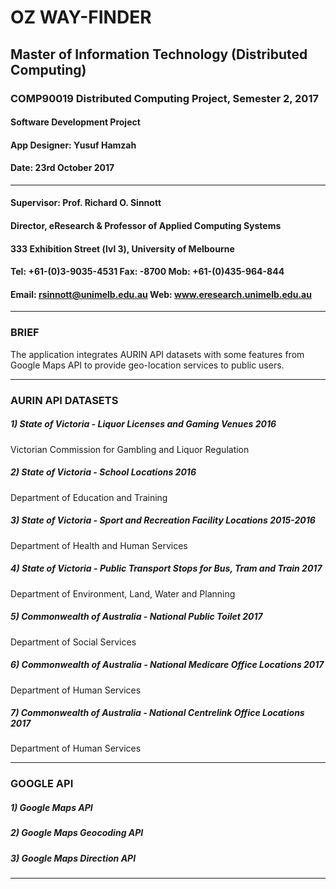 # OZ WAY-FINDER
## Master of Information Technology (Distributed Computing)
### COMP90019 Distributed Computing Project, Semester 2, 2017
#### Software Development Project
#### App Designer: Yusuf Hamzah
#### Date: 23rd October 2017
---------------------------------------------------
#### Supervisor: Prof. Richard O. Sinnott
#### Director,  eResearch & Professor of Applied Computing Systems
#### 333 Exhibition Street (lvl 3), University of Melbourne
#### Tel: +61-(0)3-9035-4531 Fax: -8700 Mob: +61-(0)435-964-844
#### Email: rsinnott@unimelb.edu.au Web: www.eresearch.unimelb.edu.au
---------------------------------------------------
### BRIEF
The application integrates AURIN API datasets with some features from Google Maps API to provide geo-location services to public users.

---------------------------------------------------
### AURIN API DATASETS
##### 1) State of Victoria - Liquor Licenses and Gaming Venues 2016
Victorian Commission for Gambling and Liquor Regulation
##### 2) State of Victoria - School Locations 2016
Department of Education and Training
##### 3) State of Victoria - Sport and Recreation Facility Locations 2015-2016
Department of Health and Human Services
##### 4) State of Victoria - Public Transport Stops for Bus, Tram and Train 2017
Department of Environment, Land, Water and Planning
##### 5) Commonwealth of Australia - National Public Toilet 2017
Department of Social Services
##### 6) Commonwealth of Australia - National Medicare Office Locations 2017
Department of Human Services
##### 7) Commonwealth of Australia - National Centrelink Office Locations 2017
Department of Human Services

---------------------------------------------------
### GOOGLE API
##### 1) Google Maps API
##### 2) Google Maps Geocoding API
##### 3) Google Maps Direction API
---------------------------------------------------
